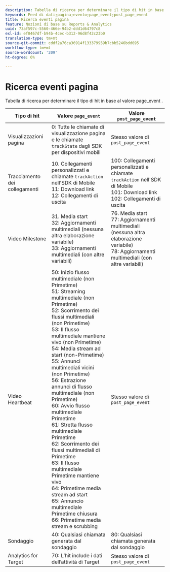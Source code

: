 ```yaml
---
description: Tabella di ricerca per determinare il tipo di hit in base al valore page_event .
keywords: Feed di dati;pagina;evento;page_event;post_page_event
title: Ricerca eventi pagina
feature: Nozioni di base su Reports & Analytics
uuid: 73af597c-5560-466e-94b2-ddd1d64797c8
exl-id: ef0467df-b94b-4cec-b312-96d8f42c23b0
translation-type: tm+mt
source-git-commit: cddf2a76ca36914f133379959b7cbb5246bdd695
workflow-type: tm+mt
source-wordcount: '209'
ht-degree: 6%

---
```


# Ricerca eventi pagina

Tabella di ricerca per determinare il tipo di hit in base al valore page_event .

| Tipo di hit | Valore `page_event` | Valore `post_page_event` |
| --- | --- | --- |
| Visualizzazioni pagina | 0: Tutte le chiamate di visualizzazione pagina e le chiamate `trackState` dagli SDK per dispositivi mobili | Stesso valore di `post_page_event` |
| Tracciamento dei collegamenti | 10. Collegamenti personalizzati e chiamate `trackAction` nell&#39;SDK di Mobile<br>11: Download link<br>12: Collegamenti di uscita | 100: Collegamenti personalizzati e chiamate `trackAction` nell&#39;SDK di Mobile<br>101: Download link<br>102: Collegamenti di uscita |
| Video Milestone | 31. Media start<br>32: Aggiornamenti multimediali (nessuna altra elaborazione variabile)<br>33: Aggiornamenti multimediali (con altre variabili) | 76. Media start<br>77: Aggiornamenti multimediali (nessuna altra elaborazione variabile)<br>78: Aggiornamenti multimediali (con altre variabili) |
| Video Heartbeat | 50: Inizio flusso multimediale (non Primetime)<br>51: Streaming multimediale (non Primetime)<br>52: Scorrimento dei flussi multimediali (non Primetime)<br>53: Il flusso multimediale mantiene vivo (non Primetime)<br>54: Media stream ad start (non-Primetime)<br>55: Annunci multimediali vicini (non Primetime)<br>56: Estrazione annunci di flusso multimediale (non Primetime)<br>60: Avvio flusso multimediale Primetime<br>61: Stretta flusso multimediale Primetime<br>62: Scorrimento dei flussi multimediali di Primetime<br>63: Il flusso multimediale Primetime mantiene vivo<br>64: Primetime media stream ad start<br>65: Annuncio multimediale Primetime chiusura<br>66: Primetime media stream e scrubbing | Stesso valore di `post_page_event` |
| Sondaggio | 40: Qualsiasi chiamata generata dal sondaggio | 80: Qualsiasi chiamata generata dal sondaggio |
| Analytics for Target | 70: L’hit include i dati dell’attività di Target | Stesso valore di `post_page_event` |
